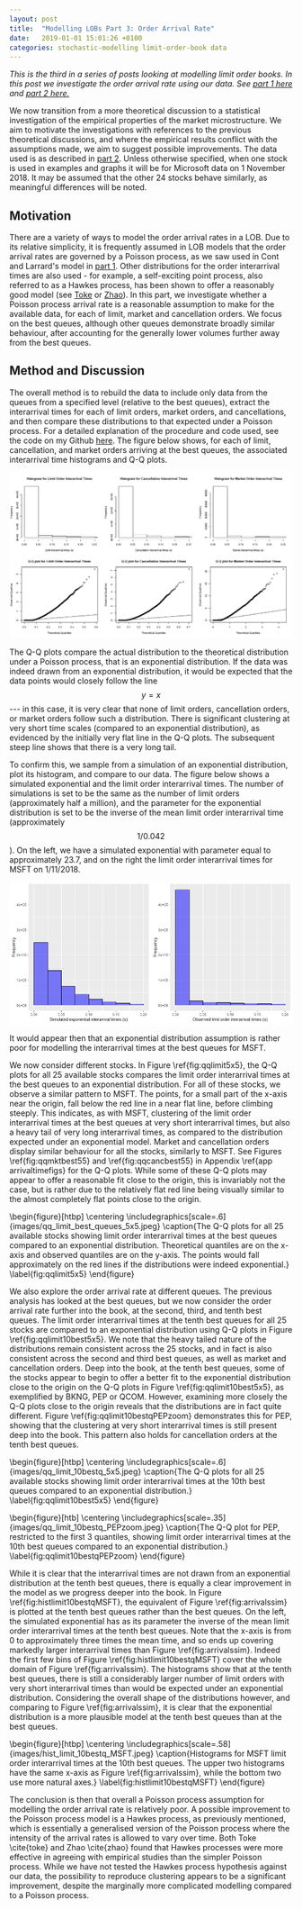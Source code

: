 ```yaml
---
layout: post
title:  "Modelling LOBs Part 3: Order Arrival Rate"
date:   2019-01-01 15:01:26 +0100
categories: stochastic-modelling limit-order-book data 
---
```



<script src='https://cdnjs.cloudflare.com/ajax/libs/mathjax/2.7.5/latest.js?config=TeX-MML-AM_CHTML' async></script>

<p><i>This is the third in a series of posts looking at modelling limit order books. In this post we investigate the order arrival rate using our data. See <a href='httsp://jmackillop.ml/projects/lob-part1'>part 1 here</a> and <a href='httsp://jmackillop.ml/projects/lob-part2'>part 2 here.</a></i></p>

We now transition from a more theoretical discussion to a statistical investigation of the empirical properties of the market microstructure. We aim to motivate the investigations with references to the previous theoretical discussions, and where the empirical results conflict with the assumptions made, we aim to suggest possible improvements. The data used is as described in <a href='httsp://jmackillop.ml/projects/lob-part1'>part 2</a>. Unless otherwise specified, when one stock is used in examples and graphs it will be for Microsoft data on 1 November 2018. It may be assumed that the other 24 stocks behave similarly, as meaningful differences will be noted.

<h2 class='heading'>Motivation</h2>
There are a variety of ways to model the order arrival rates in a LOB. Due to its relative simplicity, it is frequently assumed in LOB models that the order arrival rates are governed by a Poisson process, as we saw used in Cont and Larrard's model in <a href='httsp://jmackillop.ml/projects/lob-part1'>part 1</a>. Other distributions for the order interarrival times are also used - for example, a self-exciting point process, also referred to as a Hawkes process, has been shown to offer a reasonably good model (see <a href='https://arxiv.org/pdf/1003.3796.pdf'>Toke</a> or <a href='https://citeseerx.ist.psu.edu/viewdoc/download?doi=10.1.1.173.2067&rep=rep1&type=pdf'>Zhao</a>). In this part, we investigate whether a Poisson process arrival rate is a reasonable assumption to make for the available data, for each of limit, market and cancellation orders. We focus on the best queues, although other queues demonstrate broadly similar behaviour, after accounting for the generally lower volumes further away from the best queues.

<h2 class='heading'>Method and Discussion</h2>
The overall method is to rebuild the data to include only data from the queues from a specified level (relative to the best queues), extract the interarrival times for each of limit orders, market orders, and cancellations, and then compare these distributions to that expected under a Poisson process. For a detailed explanation of the procedure and code used, see the code on my Github <a href='https://github.com/jmackillop/Order-Book-Modelling/blob/master/Best%20queues.R'>here</a>. The figure below shows, for each of limit, cancellation, and market orders arriving at the best queues, the associated interarrival time histograms and Q-Q plots. 

![Figure 1](/assets/images/arrival_times_histqq.jpeg)

The Q-Q plots compare the actual distribution to the theoretical distribution under a Poisson process, that is an exponential distribution. If the data was indeed drawn from an exponential distribution, it would be expected that the data points would closely follow the line $$y=x$$ --- in this case, it is very clear that none of limit orders, cancellation orders, or market orders follow such a distribution. There is significant clustering at very short time scales (compared to an exponential distribution), as evidenced by the initially very flat line in the Q-Q plots. The subsequent steep line shows that there is a very long tail. 

To confirm this, we sample from a simulation of an exponential distribution, plot its histogram, and compare to our data. The figure below shows a simulated exponential and the limit order interarrival times. The number of simulations is set to be the same as the number of limit orders (approximately half a million), and the parameter for the exponential distribution is set to be the inverse of the mean limit order interarrival time (approximately $$1/0.042$$). 
On the left, we have a simulated exponential with parameter equal to approximately 23.7, and on the right the limit order interarrival times for MSFT on 1/11/2018.

![Figure 2](/assets/images/arrival_times_sim.jpeg)

It would appear then that an exponential distribution assumption is rather poor for modelling the interarrival times at the best queues  for MSFT.

We now consider different stocks. In Figure \ref{fig:qqlimit5x5}, the Q-Q plots for all 25 available stocks compares the limit order interarrival times at the best queues to an exponential distribution. For all of these stocks, we observe a similar pattern to MSFT. The points, for a small part of the x-axis near the origin, fall below the red line in a near flat line, before climbing steeply. This indicates, as with MSFT, clustering of the limit order interarrival times at the best queues at very short interarrival times, but also a heavy tail of very long interarrival times, as compared to the distribution expected under an exponential model. Market and cancellation orders display similar behaviour for all the stocks, similarly to MSFT. See Figures \ref{fig:qqmktbest55} and \ref{fig:qqcancbest55} in Appendix \ref{app arrivaltimefigs} for the Q-Q plots. While some of these Q-Q plots may appear to offer a reasonable fit close to the origin, this is invariably not the case, but is rather due to the relatively flat red line being visually similar to the almost completely flat points close to the origin.


\begin{figure}[htbp]
    \centering
    \includegraphics[scale=.6]{images/qq_limit_best_queues_5x5.jpeg}
    \caption{The Q-Q plots for all 25 available stocks showing limit order interarrival times at the best queues compared to an exponential distribution. Theoretical quantiles are on the x-axis and observed quantiles are on the y-axis. The points would fall approximately on the red lines if the distributions were indeed exponential.}
    \label{fig:qqlimit5x5}
\end{figure}

We also explore the order arrival rate at different queues. The previous analysis has looked at the best queues, but we now consider the order arrival rate further into the book, at the second, third, and tenth best queues. The limit order interarrival times at the tenth best queues for all 25 stocks are compared to an exponential distribution using Q-Q plots in Figure \ref{fig:qqlimit10best5x5}. We note that the heavy tailed nature of the distributions remain consistent across the 25 stocks, and in fact is also consistent across the second and third best queues, as well as market and cancellation orders. Deep into the book, at the tenth best queues, some of the stocks appear to begin to offer a better fit to the exponential distribution close to the origin on the Q-Q plots in Figure \ref{fig:qqlimit10best5x5}, as exemplified by BKNG, PEP or QCOM. However, examining more closely the Q-Q plots close to the origin reveals that the distributions are in fact quite different. Figure \ref{fig:qqlimit10bestqPEPzoom} demonstrates this for PEP, showing that the clustering at very short interarrival times is still present deep into the book. This pattern also holds for cancellation orders at the tenth best queues.

\begin{figure}[htbp]
    \centering
    \includegraphics[scale=.6]{images/qq_limit_10bestq_5x5.jpeg}
    \caption{The Q-Q plots for all 25 available stocks showing limit order interarrival times at the 10th best queues compared to an exponential distribution.}
    \label{fig:qqlimit10best5x5}
\end{figure}

\begin{figure}[htb]
    \centering
    \includegraphics[scale=.35]{images/qq_limit_10bestq_PEPzoom.jpeg}
    \caption{The Q-Q plot for PEP, restricted to the first 3 quantiles, showing limit order interarrival times at the 10th best queues compared to an exponential distribution.}
    \label{fig:qqlimit10bestqPEPzoom}
\end{figure}

While it is clear that the interarrival times are not drawn from an exponential distribution at the tenth best queues, there is equally a clear improvement in the model as we progress deeper into the book. In Figure \ref{fig:histlimit10bestqMSFT}, the equivalent of Figure \ref{fig:arrivalssim} is plotted at the tenth best queues rather than the best queues. On the left, the simulated exponential has as its parameter the inverse of the mean limit order interarrival times at the tenth best queues. Note that the x-axis is from 0 to approximately three times the mean time, and so ends up covering markedly larger interarrival times than Figure \ref{fig:arrivalssim}. Indeed the first few bins of Figure \ref{fig:histlimit10bestqMSFT} cover the whole domain of Figure \ref{fig:arrivalssim}. The histograms show that at the tenth best queues, there is still a considerably larger number of limit orders with very short interarrival times than would be expected under an exponential distribution. Considering the overall shape of the distributions however, and comparing to Figure \ref{fig:arrivalssim}, it is clear that the exponential distribution is a more plausible model at the tenth best queues than at the best queues.

\begin{figure}[htbp]
    \centering
    \includegraphics[scale=.58]{images/hist_limit_10bestq_MSFT.jpeg}
    \caption{Histograms for MSFT limit order interarrival times at the 10th best queues. The upper two histograms have the same x-axis as Figure \ref{fig:arrivalssim}, while the bottom two use more natural axes.}
    \label{fig:histlimit10bestqMSFT}
\end{figure}

The conclusion is then that overall a Poisson process assumption for modelling the order arrival rate is relatively poor. A possible improvement to the Poisson process model is a Hawkes process, as previously mentioned, which is essentially a generalised version of the Poisson process where the intensity of the arrival rates is allowed to vary over time. Both Toke \cite{toke} and Zhao \cite{zhao} found that Hawkes processes were more effective in agreeing with empirical studies than the simpler Poisson process. While we have not tested the Hawkes process hypothesis against our data, the possibility to reproduce clustering appears to be a significant improvement, despite the marginally more complicated modelling compared to a Poisson process.